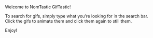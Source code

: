Welcome to NomTastic GifTastic!

To search for gifs, simply type what you're looking for in the search bar. Click the gifs to animate them and click them again to still them. 

Enjoy!